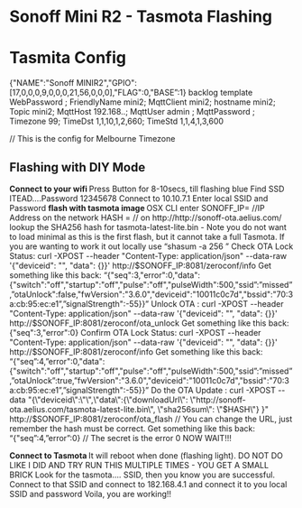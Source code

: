 # Sonoff Mini R2 - Tasmota Flashing

<h1> Tasmita Config </h1>
{"NAME":"Sonoff MINIR2","GPIO":[17,0,0,0,9,0,0,0,21,56,0,0,0],"FLAG":0,"BASE”:1}
backlog template WebPassword <passwd>; FriendlyName mini2; MqttClient mini2; hostname mini2; Topic mini2; MqttHost 192.168.<Y>.<X>;  MqttUser admin ;  MqttPassword <passwd> ;  Timezone 99;  TimeDst 1,1,10,1,2,660;  TimeStd 1,1,4,1,3,600

// This is the config for Melbourne Timezone
  
  <h2> Flashing with DIY Mode </h2>
  <b> Connect to your wifi </b>
Press Button for 8-10secs, till flashing blue
Find SSD ITEAD….Password 12345678
Connect to 10.10.7.1
Enter local SSID and Password
  <b> flash with tasmota image </b>
OSX CLI enter
SONOFF_IP=<X.X.X.X> //IP Address on the network
HASH = <ZZZZZ> // on http://http://sonoff-ota.aelius.com/ lookup the SHA256 hash for tasmota-latest-lite.bin  - Note you do not want to load minimal as this is the first flash, but it cannot take a full Tasmota. If you are wanting to work it out locally use “shasum -a 256 <filename>” 
Check OTA Lock Status: curl -XPOST --header "Content-Type: application/json" --data-raw '{"deviceid": "", "data": {}}' http://$SONOFF_IP:8081/zeroconf/info
Get something like this back:
“{"seq":3,"error":0,"data":{"switch":"off","startup":"off","pulse":"off","pulseWidth":500,"ssid”:”missed”,”otaUnlock":false,"fwVersion":"3.6.0","deviceid":"10011c0c7d","bssid":"70:3a:cb:95:ec:e1”,”signalStrength":-55}}”
Unlock OTA : curl -XPOST --header "Content-Type: application/json" --data-raw '{"deviceid": "", "data": {}}' http://$SONOFF_IP:8081/zeroconf/ota_unlock
Get something like this back: {"seq":3,"error":0}
Confirm OTA Lock Status: curl -XPOST --header "Content-Type: application/json" --data-raw '{"deviceid": "", "data": {}}' http://$SONOFF_IP:8081/zeroconf/info
Get something like this back:
“{"seq”:4,”error":0,"data":{"switch":"off","startup":"off","pulse":"off","pulseWidth":500,"ssid”:”missed”,”otaUnlock”:true,”fwVersion":"3.6.0","deviceid":"10011c0c7d","bssid":"70:3a:cb:95:ec:e1”,”signalStrength":-55}}”
Do the OTA Update : curl -XPOST --data "{\"deviceid\":\"\",\"data\":{\"downloadUrl\": \"http://sonoff-ota.aelius.com/tasmota-latest-lite.bin\", \"sha256sum\": \"$HASH\"} }" http://$SONOFF_IP:8081/zeroconf/ota_flash
// You can change the URL, just remember the hash must be correct.
Get something like this back:
“{"seq”:4,”error”:0}
// The secret is the error 0
NOW WAIT!!!
  
  <b> Connect to Tasmota </b>
It will reboot when done (flashing light). DO NOT DO LIKE I DID AND TRY RUN THIS MULTIPLE TIMES - YOU GET A SMALL BRICK
Look for the tasmota…. SSID, then you know you are successful.
Connect to that SSID and connect to 182.168.4.1 and connect it to you local SSID and password
Voila, you are working!!
  
  
